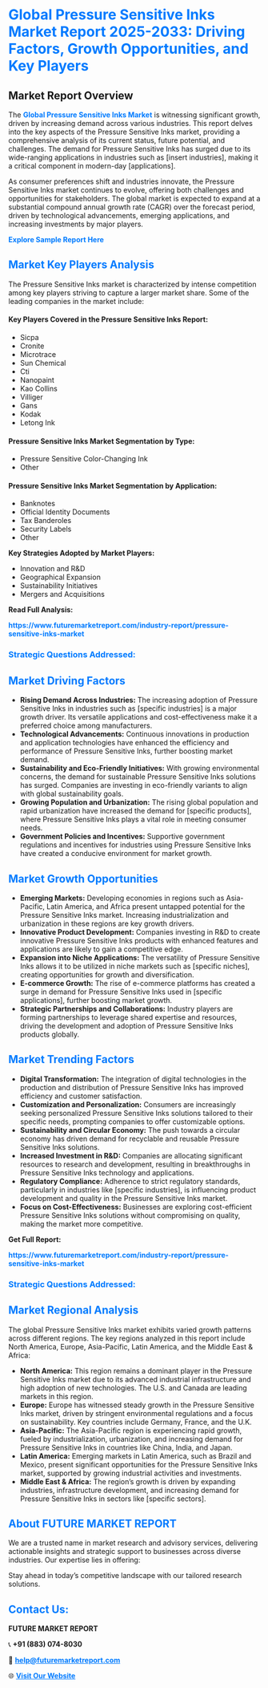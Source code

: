 <h1 style="color: #007BFF;">Global Pressure Sensitive Inks Market Report 2025-2033: Driving Factors, Growth Opportunities, and Key Players</h1>

<section id="overview">
<h2>Market Report Overview</h2>
<p>The <a href="https://www.futuremarketreport.com/industry-report/pressure-sensitive-inks-market" style="color: #007BFF; text-decoration: none;"><strong>Global Pressure Sensitive Inks Market</strong></a> is witnessing significant growth, driven by increasing demand across various industries. This report delves into the key aspects of the Pressure Sensitive Inks market, providing a comprehensive analysis of its current status, future potential, and challenges. The demand for Pressure Sensitive Inks has surged due to its wide-ranging applications in industries such as [insert industries], making it a critical component in modern-day [applications].</p>
<p>As consumer preferences shift and industries innovate, the Pressure Sensitive Inks market continues to evolve, offering both challenges and opportunities for stakeholders. The global market is expected to expand at a substantial compound annual growth rate (CAGR) over the forecast period, driven by technological advancements, emerging applications, and increasing investments by major players.</p>
</section>

<section id="overview">
<p><a href="https://www.futuremarketreport.com/request-sample/reportId=31263" style="color: #007BFF; text-decoration: none;"><strong>Explore Sample Report Here</strong></a></p>
</section>

<section id="key-players">
<h2 style="color: #007BFF;">Market Key Players Analysis</h2>
<p>The Pressure Sensitive Inks market is characterized by intense competition among key players striving to capture a larger market share. Some of the leading companies in the market include:</p>
<h4>Key Players Covered in the Pressure Sensitive Inks Report:</h4>
<ul><li>Sicpa</li><li>Cronite</li><li>Microtrace</li><li>Sun Chemical</li><li>Cti</li><li>Nanopaint</li><li>Kao Collins</li><li>Villiger</li><li>Gans</li><li>Kodak</li><li>Letong Ink</li></ul>
<h4>Pressure Sensitive Inks Market Segmentation by Type:</h4>
<ul><li>Pressure Sensitive Color-Changing Ink</li><li>Other</li></ul>

<h4>Pressure Sensitive Inks Market Segmentation by Application:</h4>
<ul><li>Banknotes</li><li>Official Identity Documents</li><li>Tax Banderoles</li><li>Security Labels</li><li>Other</li></ul>
<p><strong>Key Strategies Adopted by Market Players:</strong></p>
<ul>
<li>Innovation and R&D</li>
<li>Geographical Expansion</li>
<li>Sustainability Initiatives</li>
<li>Mergers and Acquisitions</li>
</ul>
</section>

<section>
<p><strong>Read Full Analysis: </strong></p><a href="https://www.futuremarketreport.com/industry-report/pressure-sensitive-inks-market" style="color: #007BFF; text-decoration: none;"><strong>https://www.futuremarketreport.com/industry-report/pressure-sensitive-inks-market</strong></a>
<h3 style="color: #007BFF;">Strategic Questions Addressed:</h3>
</section>

<section id="driving-factors">
<h2 style="color: #007BFF;">Market Driving Factors</h2>
<ul>
<li><strong>Rising Demand Across Industries:</strong> The increasing adoption of Pressure Sensitive Inks in industries such as [specific industries] is a major growth driver. Its versatile applications and cost-effectiveness make it a preferred choice among manufacturers.</li>
<li><strong>Technological Advancements:</strong> Continuous innovations in production and application technologies have enhanced the efficiency and performance of Pressure Sensitive Inks, further boosting market demand.</li>
<li><strong>Sustainability and Eco-Friendly Initiatives:</strong> With growing environmental concerns, the demand for sustainable Pressure Sensitive Inks solutions has surged. Companies are investing in eco-friendly variants to align with global sustainability goals.</li>
<li><strong>Growing Population and Urbanization:</strong> The rising global population and rapid urbanization have increased the demand for [specific products], where Pressure Sensitive Inks plays a vital role in meeting consumer needs.</li>
<li><strong>Government Policies and Incentives:</strong> Supportive government regulations and incentives for industries using Pressure Sensitive Inks have created a conducive environment for market growth.</li>
</ul>
</section>

<section id="growth-opportunities">
<h2 style="color: #007BFF;">Market Growth Opportunities</h2>
<ul>
<li><strong>Emerging Markets:</strong> Developing economies in regions such as Asia-Pacific, Latin America, and Africa present untapped potential for the Pressure Sensitive Inks market. Increasing industrialization and urbanization in these regions are key growth drivers.</li>
<li><strong>Innovative Product Development:</strong> Companies investing in R&D to create innovative Pressure Sensitive Inks products with enhanced features and applications are likely to gain a competitive edge.</li>
<li><strong>Expansion into Niche Applications:</strong> The versatility of Pressure Sensitive Inks allows it to be utilized in niche markets such as [specific niches], creating opportunities for growth and diversification.</li>
<li><strong>E-commerce Growth:</strong> The rise of e-commerce platforms has created a surge in demand for Pressure Sensitive Inks used in [specific applications], further boosting market growth.</li>
<li><strong>Strategic Partnerships and Collaborations:</strong> Industry players are forming partnerships to leverage shared expertise and resources, driving the development and adoption of Pressure Sensitive Inks products globally.</li>
</ul>
</section>

<section id="trending-factors">
<h2 style="color: #007BFF;">Market Trending Factors</h2>
<ul>
<li><strong>Digital Transformation:</strong> The integration of digital technologies in the production and distribution of Pressure Sensitive Inks has improved efficiency and customer satisfaction.</li>
<li><strong>Customization and Personalization:</strong> Consumers are increasingly seeking personalized Pressure Sensitive Inks solutions tailored to their specific needs, prompting companies to offer customizable options.</li>
<li><strong>Sustainability and Circular Economy:</strong> The push towards a circular economy has driven demand for recyclable and reusable Pressure Sensitive Inks solutions.</li>
<li><strong>Increased Investment in R&D:</strong> Companies are allocating significant resources to research and development, resulting in breakthroughs in Pressure Sensitive Inks technology and applications.</li>
<li><strong>Regulatory Compliance:</strong> Adherence to strict regulatory standards, particularly in industries like [specific industries], is influencing product development and quality in the Pressure Sensitive Inks market.</li>
<li><strong>Focus on Cost-Effectiveness:</strong> Businesses are exploring cost-efficient Pressure Sensitive Inks solutions without compromising on quality, making the market more competitive.</li>
</ul>
</section>

<section>
<p><strong>Get Full Report: </strong></p><a href="https://www.futuremarketreport.com/industry-report/pressure-sensitive-inks-market" style="color: #007BFF; text-decoration: none;"><strong>https://www.futuremarketreport.com/industry-report/pressure-sensitive-inks-market</strong></a>
<h3 style="color: #007BFF;">Strategic Questions Addressed:</h3>
</section>


<section id="regional-analysis">
<h2 style="color: #007BFF;">Market Regional Analysis</h2>
<p>The global Pressure Sensitive Inks market exhibits varied growth patterns across different regions. The key regions analyzed in this report include North America, Europe, Asia-Pacific, Latin America, and the Middle East & Africa:</p>
<ul>
<li><strong>North America:</strong> This region remains a dominant player in the Pressure Sensitive Inks market due to its advanced industrial infrastructure and high adoption of new technologies. The U.S. and Canada are leading markets in this region.</li>
<li><strong>Europe:</strong> Europe has witnessed steady growth in the Pressure Sensitive Inks market, driven by stringent environmental regulations and a focus on sustainability. Key countries include Germany, France, and the U.K.</li>
<li><strong>Asia-Pacific:</strong> The Asia-Pacific region is experiencing rapid growth, fueled by industrialization, urbanization, and increasing demand for Pressure Sensitive Inks in countries like China, India, and Japan.</li>
<li><strong>Latin America:</strong> Emerging markets in Latin America, such as Brazil and Mexico, present significant opportunities for the Pressure Sensitive Inks market, supported by growing industrial activities and investments.</li>
<li><strong>Middle East & Africa:</strong> The region’s growth is driven by expanding industries, infrastructure development, and increasing demand for Pressure Sensitive Inks in sectors like [specific sectors].</li>
</ul>
</section>

<footer>
<h2 style="color: #007BFF;">About FUTURE MARKET REPORT</h2>
<p>We are a trusted name in market research and advisory services, delivering actionable insights and strategic support to businesses across diverse industries. Our expertise lies in offering:</p>

<p>Stay ahead in today’s competitive landscape with our tailored research solutions.</p>

<h2 style="color: #007BFF;">Contact Us:</h2>
<p><strong>FUTURE MARKET REPORT</strong></p>
<p>📞 <strong>+91 (883) 074-8030</strong></p>
<p>📧 <strong><a href="mailto:help@futuremarketreport.com" style="color: #007BFF;">help@futuremarketreport.com</a></strong></p>
<p>🌐 <strong><a href="https://www.futuremarketreport.com/" style="color: #007BFF;">Visit Our Website</a></strong></p>
</footer>